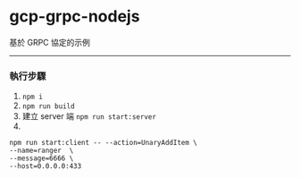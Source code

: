 # gcp-grpc-nodejs
 基於 GRPC 協定的示例

---
### 執行步驟
1. ``` npm i ```
2. ``` npm run build ```
3. 建立 server 端 ``` npm run start:server ```
4.
 ```  
npm run start:client -- --action=UnaryAddItem \
--name=ranger  \
--message=6666 \
--host=0.0.0.0:433
```
